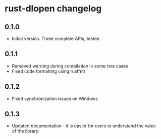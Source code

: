 # rust-dlopen changelog

## 0.1.0

- Initial version. Three complete APIs, tested

## 0.1.1

- Removed warning during compilation in some rare cases
- Fixed code formatting using rustfmt

## 0.1.2

- Fixed synchronization issues on Windows

## 0.1.3

- Updated documentation - it is easier for users to understand the value of the library.